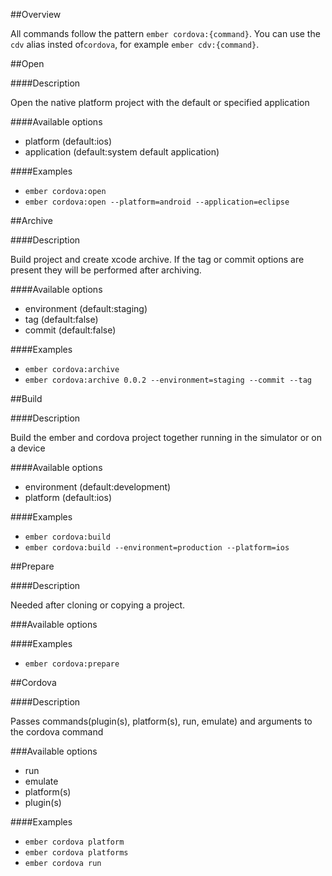 ##Overview

All commands follow the pattern `ember cordova:{command}`. You can use the `cdv` alias
insted of`cordova`, for example `ember cdv:{command}`.

##Open

####Description

Open the native platform project with the default or specified application

####Available options
+ platform (default:ios)
+ application (default:system default application)

####Examples
+ `ember cordova:open`
+ `ember cordova:open --platform=android --application=eclipse`


##Archive

####Description

Build project and create xcode archive. If the tag or commit options are present
they will be performed after archiving.

####Available options
+ environment (default:staging)
+ tag (default:false)
+ commit (default:false)

####Examples
+ `ember cordova:archive`
+ `ember cordova:archive 0.0.2 --environment=staging --commit --tag `

##Build

####Description

Build the ember and cordova project together running in the simulator or on a device

####Available options
+ environment (default:development)
+ platform (default:ios)

####Examples
+ `ember cordova:build`
+ `ember cordova:build --environment=production --platform=ios`

##Prepare

####Description

Needed after cloning or copying a project.

###Available options

####Examples
+ `ember cordova:prepare`

##Cordova

####Description

Passes commands(plugin(s), platform(s), run, emulate) and arguments to the cordova command

###Available options
  + run
  + emulate
  + platform(s)
  + plugin(s)

####Examples
+ `ember cordova platform`
+ `ember cordova platforms`
+ `ember cordova run`
